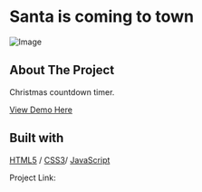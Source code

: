  <div>
  <h1>Santa is coming to town</h1>
</div>

<img src="./.jpg" alt="Image" width="auto">

<!-- ABOUT THE PROJECT -->
## About The Project

Christmas countdown timer. 
  <p>
    <a href="https://santaiscomingtotown.glitch.me">View Demo Here</a>
  </p>



## Built with 

[HTML5](https://www.w3schools.com/html/) / [CSS3](https://www.w3schools.com/css/)/ [JavaScript](https://www.w3schools.com/js/)


Project Link: 
